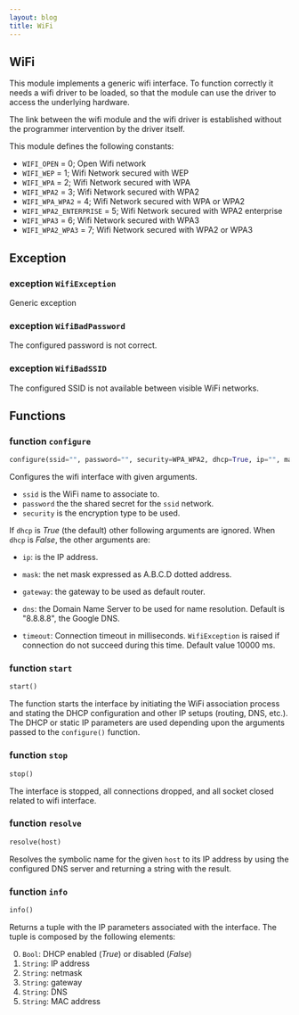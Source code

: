 ```yaml
---
layout: blog
title: WiFi
---
```

## WiFi

This module implements a generic wifi interface.
To function correctly it needs a wifi driver to be loaded, so that the module can use the driver to access the underlying hardware.

The link between the wifi module and the wifi driver is established without the programmer intervention by the driver itself.

This module defines the following constants:

* `WIFI_OPEN`            = 0; Open Wifi network
* `WIFI_WEP`             = 1; Wifi Network secured with WEP
* `WIFI_WPA`             = 2; Wifi Network secured with WPA
* `WIFI_WPA2`            = 3; Wifi Network secured with WPA2
* `WIFI_WPA_WPA2`        = 4; Wifi Network secured with WPA or WPA2
* `WIFI_WPA2_ENTERPRISE` = 5; Wifi Network secured with WPA2 enterprise
* `WIFI_WPA3`            = 6; Wifi Network secured with WPA3
* `WIFI_WPA2_WPA3`       = 7; Wifi Network secured with WPA2 or WPA3

## Exception

### exception `WifiException`
Generic exception

### exception `WifiBadPassword`
The configured password is not correct.

### exception `WifiBadSSID`
The configured SSID is not available between visible WiFi networks.

## Functions

### function `configure`
```python
configure(ssid="", password="", security=WPA_WPA2, dhcp=True, ip="", mask="", gateway="", dns="8.8.8.8", timeout=10000)
```
Configures the wifi interface with given arguments.

* `ssid` is the WiFi name to associate to.
* `password` the the shared secret for the `ssid` network.
* `security` is the encryption type to be used.

If `dhcp` is *True* (the default) other following arguments are ignored.
When `dhcp` is *False*, the other arguments are:

* `ip`: is the IP address.
* `mask`: the net mask expressed as A.B.C.D dotted address.
* `gateway`: the gateway to be used as default router.
* `dns`: the Domain Name Server to be used for name resolution. Default is "8.8.8.8", the Google DNS.

* `timeout`: Connection timeout in milliseconds. `WifiException` is raised if connection do not succeed during this time. Default value 10000 ms. 
### function `start`
```python
start()
```
The function starts the interface by initiating the WiFi association process and stating the DHCP configuration and other IP setups (routing, DNS, etc.).
The DHCP or static IP parameters are used depending upon the arguments passed to the `configure()` function.

### function `stop`
```python
stop()
```
The interface is stopped, all connections dropped, and all socket closed related to wifi interface.

### function `resolve`
```python
resolve(host)
```
Resolves the symbolic name for the given `host` to its IP address by using the configured DNS server and returning a string with the result.

### function `info`
```python
info()
```
Returns a tuple with the IP parameters associated with the interface. The tuple is composed by the following elements:

0. `Bool`: DHCP enabled (*True*) or disabled (*False*)
1. `String`: IP address
2. `String`: netmask
3. `String`: gateway
4. `String`: DNS
5. `String`: MAC address

